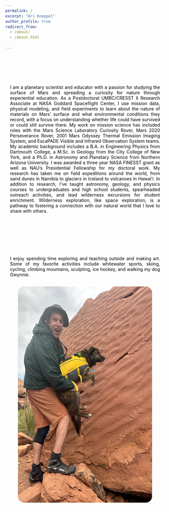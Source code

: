 ```yaml
---
permalink: /
excerpt: "Ari Koeppel"
author_profile: true
redirect_from: 
  - /about/
  - /about.html

---
```

<h1 style="text-align: justify;color:White;">About Me</h1>

<style>
body {
  background-image: url('/images/MarsRise.jpg');
  background-repeat: no-repeat;
  background-attachment: fixed;
  background-size: cover;
}
</style> 

<div style="text-align: justify;background-color:rgba(255, 255, 255, 0.75);color:Black;padding:15px;border-radius: 10px;"> 	I am a planetary scientist and educator with a passion for studying the surface of Mars and spreading a curiosity for nature through experiential education. As a Postdoctoral UMBC/CRESST II Research Associate at NASA Goddard Spaceflight Center, I use mission data, physical modeling, and field experiments to learn about the nature of materials on Mars’ surface and what environmental conditions they record, with a focus on understanding whether life could have survived or could still survive there. My work on mission science has included roles with the Mars Science Laboratory Curiosity Rover, Mars 2020 Perseverance Rover, 2001 Mars Odyssey Thermal Emission Imaging System, and EscaPADE Visible and Infrared Observation System teams. My academic background includes a B.A. in Engineering Physics from Dartmouth College, a M.Sc. in Geology from the City College of New York, and a Ph.D. in Astronomy and Planetary Science from Northern Arizona University. I was awarded a three year NASA FINESST grant as well as NAU’s Presidential Fellowship for my doctoral work. My research has taken me on field expeditions around the world, from sand dunes in Namibia to glaciers in Iceland to volcanoes in Hawai’i. In addition to research, I've taught astronomy, geology, and physics courses to undergraduates and high school students, spearheaded outreach activities, and lead wilderness excursions for student enrichment. Wilderness exploration, like space exploration, is a pathway to fostering a connection with our natural world that I love to share with others. </div>  <p>&nbsp;</p>

<h2 style="text-align: justify;color:White;">Outside of Science</h2>
<div style="text-align: justify;background-color:rgba(255, 255, 255, 0.75);color:Black;padding:15px;border-radius: 10px;"> I enjoy spending time exploring and teaching outside and making art. Some of my favorite activities include whitewater sports, skiing, cycling, climbing mountains, sculpting, ice hockey, and walking my dog Gwynnie.</div>
<figure>
  <img src="/images/img_7343.png" alt="Ari, Gwynnie and dino tracks" style="width:512px;height:683px;border-radius: 20px;margin-left: auto;margin-right: auto;display: block;">
  <figcaption style="color:White;margin-left: auto;margin-right: auto;"><i>Gwynnie the dinosaur with footprints in Slickrock Canyon, CO</i></figcaption>
</figure>
